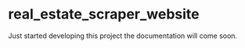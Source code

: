 # real_estate_scraper_website

Just started developing this project the documentation will come soon.